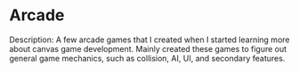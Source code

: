 # Arcade

Description: A few arcade games that I created when I started learning more about canvas game development. Mainly created these games to figure out general game mechanics, such as collision, AI, UI, and secondary features.
